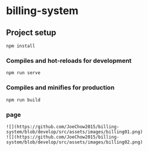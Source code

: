 # billing-system

## Project setup
```
npm install
```

### Compiles and hot-reloads for development
```
npm run serve
```

### Compiles and minifies for production
```
npm run build
```
### page
```
![](https://github.com/JoeChow2015/billing-system/blob/develop/src/assets/images/billing01.png)
![](https://github.com/JoeChow2015/billing-system/blob/develop/src/assets/images/billing02.png)

